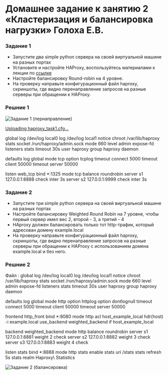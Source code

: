 # Домашнее задание к занятию 2 «Кластеризация и балансировка нагрузки» Голоха Е.В.


### Задание 1
- Запустите два simple python сервера на своей виртуальной машине на разных портах
- Установите и настройте HAProxy, воспользуйтесь материалами к лекции по [ссылке](2/)
- Настройте балансировку Round-robin на 4 уровне.
- На проверку направьте конфигурационный файл haproxy, скриншоты, где видно перенаправление запросов на разные серверы при обращении к HAProxy.

### Решние 1

![Задание 1 (пернаправление)](https://github.com/user-attachments/assets/f71059f8-d013-44e5-b415-257e0a18b219)

[Uploading haproxy_task1.cfg…]()

global
    log /dev/log local0
    log /dev/log local1 notice
    chroot /var/lib/haproxy
    stats socket /run/haproxy/admin.sock mode 660 level admin expose-fd listeners
    stats timeout 30s
    user haproxy
    group haproxy
    daemon

defaults
    log     global
    mode    tcp
    option  tcplog
    timeout connect 5000
    timeout client  50000
    timeout server  50000

listen web_tcp
    bind *:1325
    mode tcp
    balance roundrobin
    server s1 127.0.0.1:8888 check inter 3s
    server s2 127.0.0.1:9999 check inter 3s



### Задание 2
- Запустите три simple python сервера на своей виртуальной машине на разных портах
- Настройте балансировку Weighted Round Robin на 7 уровне, чтобы первый сервер имел вес 2, второй - 3, а третий - 4
- HAproxy должен балансировать только тот http-трафик, который адресован домену example.local
- На проверку направьте конфигурационный файл haproxy, скриншоты, где видно перенаправление запросов на разные серверы при обращении к HAProxy c использованием домена example.local и без него.

### Решние 2
Файл : 
global
	log /dev/log local0
	log /dev/log local1 notice
	chroot /var/lib/haproxy
	stats socket /run/haproxy/admin.sock mode 660 level admin expose-fd listeners
	stats timeout 30s
	user haproxy
	group haproxy
	daemon

defaults
	log	global
	mode	http
	option	httplog
	option	dontlognull
	timeout connect 5000
	timeout client  50000
	timeout server  50000

frontend http_front
	bind *:8080
	mode http
	acl host_example_local hdr(host) -i example.local
	use_backend weighted_backend if host_example_local

backend weighted_backend
	mode http
	balance roundrobin
	server s1 127.0.0.1:8881 weight 2 check
	server s2 127.0.0.1:8882 weight 3 check
	server s3 127.0.0.1:8883 weight 4 check

listen stats
	bind *:8888
	mode http
	stats enable
	stats uri /stats
	stats refresh 5s
	stats realm Haproxy\ Statistics




![Задание 2 (балансировка)](https://github.com/user-attachments/assets/e1acbe10-ced5-4c51-a242-f7c2e21e757e)



